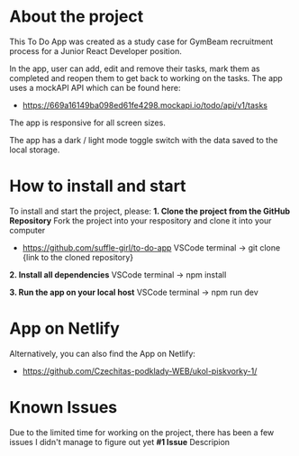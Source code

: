 # About the project

This To Do App was created as a study case for GymBeam recruitment process for a Junior React Developer position.

In the app, user can add, edit and remove their tasks, mark them as completed and reopen them to get back to working on the tasks.
The app uses a mockAPI API which can be found here:

- https://669a16149ba098ed61fe4298.mockapi.io/todo/api/v1/tasks

The app is responsive for all screen sizes.

The app has a dark / light mode toggle switch with the data saved to the local storage.

# How to install and start

To install and start the project, please:
**1. Clone the project from the GitHub Repository**
Fork the project into your respository and clone it into your computer

- https://github.com/suffle-girl/to-do-app
  VSCode terminal -> git clone {link to the cloned repository}

**2. Install all dependencies**
VSCode terminal -> npm install

**3. Run the app on your local host**
VSCode terminal -> npm run dev

# App on Netlify

Alternatively, you can also find the App on Netlify:

- https://github.com/Czechitas-podklady-WEB/ukol-piskvorky-1/

# Known Issues

Due to the limited time for working on the project, there has been a few issues I didn't manage to figure out yet
**#1 Issue**
Descripion

